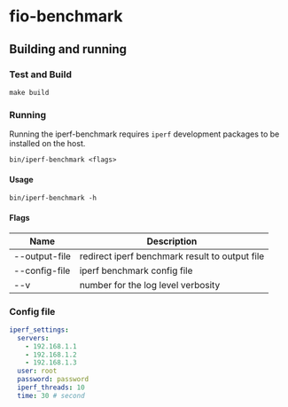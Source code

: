 # fio-benchmark

## Building and running

### Test and Build

```
make build 
```

### Running

Running the iperf-benchmark requires `iperf` development packages to be installed on the host.

```
bin/iperf-benchmark <flags>
```

#### Usage

```
bin/iperf-benchmark -h
```

#### Flags
| Name            |  Description |
|-----------------|--------------------------------------------------------------------------------------------------|
| --output-file   | redirect iperf benchmark result to output file                                                     |
| --config-file   | iperf benchmark config file                                                                        |
| --v             | number for the log level verbosity                                                               |

### Config file
```yaml
iperf_settings:
  servers:
    - 192.168.1.1
    - 192.168.1.2
    - 192.168.1.3
  user: root
  password: password
  iperf_threads: 10
  time: 30 # second
```

